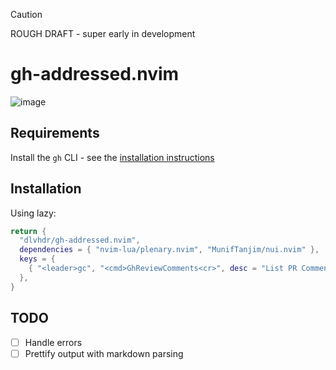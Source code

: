 > [!CAUTION]
> ROUGH DRAFT - super early in development

# gh-addressed.nvim

![image](https://github.com/dlvhdr/gh-addressed.nvim/assets/6196971/b700f784-7436-4895-a7b8-4da5571958e5)

## Requirements

Install the `gh` CLI - see the [installation instructions](https://github.com/cli/cli#installation)

## Installation

Using lazy:

```lua
return {
  "dlvhdr/gh-addressed.nvim",
  dependencies = { "nvim-lua/plenary.nvim", "MunifTanjim/nui.nvim" },
  keys = {
    { "<leader>gc", "<cmd>GhReviewComments<cr>", desc = "List PR Comments" },
  },
}
```

## TODO

- [ ] Handle errors
- [ ] Prettify output with markdown parsing
